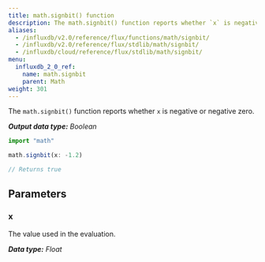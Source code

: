 ```yaml
---
title: math.signbit() function
description: The math.signbit() function reports whether `x` is negative or negative zero.
aliases:
  - /influxdb/v2.0/reference/flux/functions/math/signbit/
  - /influxdb/v2.0/reference/flux/stdlib/math/signbit/
  - /influxdb/cloud/reference/flux/stdlib/math/signbit/
menu:
  influxdb_2_0_ref:
    name: math.signbit
    parent: Math
weight: 301
---
```


The `math.signbit()` function reports whether `x` is negative or negative zero.

_**Output data type:** Boolean_

```js
import "math"

math.signbit(x: -1.2)

// Returns true
```

## Parameters

### x
The value used in the evaluation.

_**Data type:** Float_
